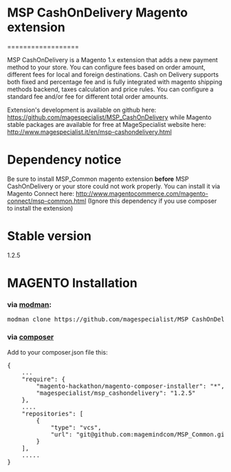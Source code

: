 # MSP CashOnDelivery Magento extension
==================

MSP CashOnDelivery is a Magento 1.x extension that adds a new payment method to your store. 
 You can configure fees based on order amount, different fees for local and foreign destinations.
 Cash on Delivery supports both fixed and percentage fee and is fully integrated with magento shipping methods backend, 
 taxes calculation and price rules.
 You can configure a standard fee and/or fee for different total order amounts.

Extension's development is available on github here:
https://github.com/magespecialist/MSP_CashOnDelivery
while Magento stable packages are available for free at MageSpecialist website here:  
http://www.magespecialist.it/en/msp-cashondelivery.html

# Dependency notice
Be sure to install MSP_Common magento extension **before** MSP CashOnDelivery or your store could not work properly.
You can install it via Magento Connect here: http://www.magentocommerce.com/magento-connect/msp-common.html
(Ignore this dependency if you use composer to install the extension)

# Stable version

1.2.5

# MAGENTO Installation

### via [modman](https://github.com/colinmollenhour/modman):
<pre>
modman clone https://github.com/magespecialist/MSP_CashOnDelivery
</pre>

### via [composer](https://getcomposer.org/download/)
Add to your composer.json file this:
<pre>
{
    ...
    "require": {
        "magento-hackathon/magento-composer-installer": "*",
        "magespecialist/msp_cashondelivery": "1.2.5"
    },
    ....
    "repositories": [
        {
            "type": "vcs",
            "url": "git@github.com:magemindcom/MSP_Common.git"
        }
    ],
    .....
}</pre>
